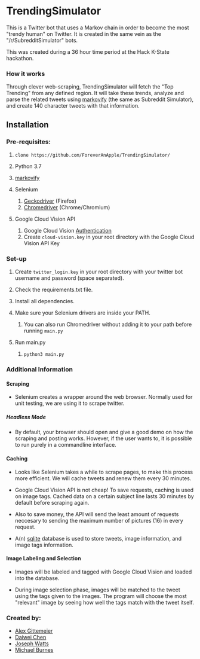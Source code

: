 # TrendingSimulator
This is a Twitter bot that uses a Markov chain in order to become the most "trendy human" on Twitter.
It is created in the same vein as the "/r/SubredditSimulator" bots. 

This was created during a 36 hour time period at the Hack K-State hackathon.  

### How it works

Through clever web-scraping, TrendingSimulator will fetch the "Top Trending" from any 
defined region. It will take these trends, analyze and parse the related tweets using [markovify](https://github.com/jsvine/markovify)
(the same as Subreddit Simulator), and create 140 character tweets with that information. 

## Installation

### Pre-requisites:
1. ```clone https://github.com/ForeverAnApple/TrendingSimulator/```

1. Python 3.7

1. [markovify](https://github.com/jsvine/markovify)

1. Selenium
    1. [Geckodriver](https://github.com/mozilla/geckodriver/) (Firefox)
    1. [Chromedriver](http://chromedriver.chromium.org/downloads) (Chrome/Chromium)

1. Google Cloud Vision API
    1. Google Cloud Vision [Authentication](https://cloud.google.com/vision/docs/auth)
    2. Create `cloud-vision.key` in your root directory with the Google Cloud Vision API Key


### Set-up
1. Create `twitter_login.key` in your root directory with your twitter bot username and password (space separated).

2. Check the requirements.txt file.

3. Install all dependencies. 

4. Make sure your Selenium drivers are inside your PATH.
    1. You can also run Chromedriver without adding it to your path before running `main.py`

5. Run main.py
    1. `python3 main.py`

### Additional Information
#### Scraping
* Selenium creates a wrapper around the web browser. Normally used for unit testing, we are using it to scrape twitter.
##### Headless Mode
* By default, your browser should open and give a good demo on how the scraping and posting works. However, if the user wants to, it is possible to run purely in a commandline interface.

#### Caching
* Looks like Selenium takes a while to scrape pages, to make this process more efficient. We will cache tweets 
and renew them every 30 minutes.

* Google Cloud Vision API is not cheap! To save requests, caching is used on image tags. Cached data on a certain subject line lasts 
30 minutes by default before scraping again.

* Also to save money, the API will send the least amount of requests neccesary to sending the maximum number of 
pictures (16) in every request.

* A(n) [sqlite](https://www.sqlite.org) database is used to store tweets, image information, and image tags information.

#### Image Labeling and Selection
* Images will be labeled and tagged with Google Cloud Vision and loaded into the database.

* During image selection phase, images will be matched to the tweet using the tags given to the images. The program will
choose the most "relevant" image by seeing how well the tags match with the tweet itself.





### Created by:
* [Alex Gittemeier](https://github.com/win93)
* [Daiwei Chen](https://github.com/ForeverAnApple)
* [Joseph Watts](https://github.com/JosephCW)
* [Michael Burnes](https://github.com/mburnes)
